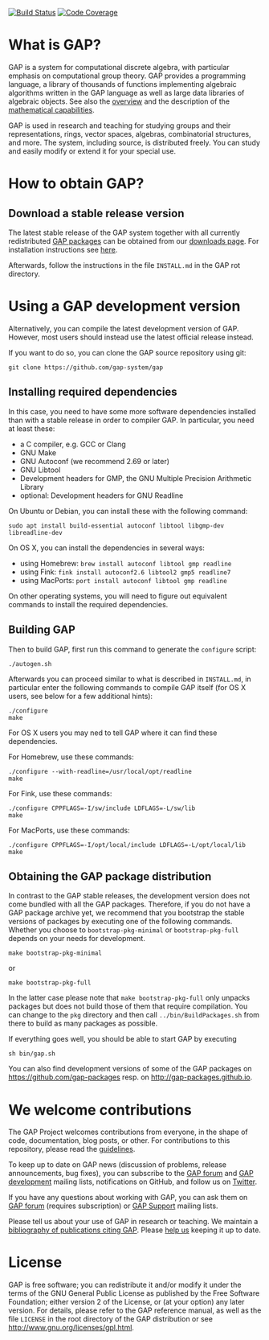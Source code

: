 [![Build Status](https://travis-ci.org/gap-system/gap.svg?branch=master)](https://travis-ci.org/gap-system/gap) [![Code Coverage](https://codecov.io/github/gap-system/gap/coverage.svg?branch=master&token=)](https://codecov.io/gh/gap-system/gap)

# What is GAP?

GAP is a system for computational discrete algebra, with particular emphasis on
computational group theory. GAP provides a programming language, a library of
thousands of functions implementing algebraic algorithms written in the GAP
language as well as large data libraries of algebraic objects. See also the
[overview](https://www.gap-system.org/Overview/overview.html) and the description of
the [mathematical capabilities](https://www.gap-system.org/Overview/Capabilities/capabilities.html).

GAP is used in research and teaching for studying groups and their representations,
rings, vector spaces, algebras, combinatorial structures, and more.
The system, including source, is distributed freely. You can study and easily
modify or extend it for your special use.


# How to obtain GAP?

## Download a stable release version

The latest stable release of the GAP system together with all currently redistributed
[GAP packages](https://www.gap-system.org/Packages/packages.html) can be obtained from our
[downloads page](https://www.gap-system.org/Releases/index.html).
For installation instructions see [here](https://www.gap-system.org/Download/install.html).

Afterwards, follow the instructions in the file `INSTALL.md` in the GAP rot directory.


# Using a GAP development version

Alternatively, you can compile the latest development version of GAP. However, most
users should instead use the latest official release instead.

If you want to do so, you can clone the GAP source repository using git:

    git clone https://github.com/gap-system/gap


## Installing required dependencies

In this case, you need to have some more software dependencies installed than
with a stable release in order to compiler GAP. In particular, you need at
least these:

* a C compiler, e.g. GCC or Clang
* GNU Make
* GNU Autoconf (we recommend 2.69 or later)
* GNU Libtool
* Development headers for GMP, the GNU Multiple Precision Arithmetic Library
* optional: Development headers for GNU Readline

On Ubuntu or Debian, you can install these with the following command:

    sudo apt install build-essential autoconf libtool libgmp-dev libreadline-dev

On OS X, you can install the dependencies in several ways:

 * using Homebrew: `brew install autoconf libtool gmp readline`
 * using Fink: `fink install autoconf2.6 libtool2 gmp5 readline7`
 * using MacPorts: `port install autoconf libtool gmp readline`

On other operating systems, you will need to figure out equivalent commands
to install the required dependencies.


## Building GAP

Then to build GAP, first run this command to generate the `configure` script:

    ./autogen.sh

Afterwards you can proceed similar to what is described in `INSTALL.md`, in
particular enter the following commands to compile GAP itself (for OS X users,
see below for a few additional hints):

    ./configure
    make

For OS X users you may ned to tell GAP where it can find these dependencies.

For Homebrew, use these commands:

    ./configure --with-readline=/usr/local/opt/readline
    make

For Fink, use these commands:

    ./configure CPPFLAGS=-I/sw/include LDFLAGS=-L/sw/lib
    make

For MacPorts, use these commands:

    ./configure CPPFLAGS=-I/opt/local/include LDFLAGS=-L/opt/local/lib
    make


## Obtaining the GAP package distribution

In contrast to the GAP stable releases, the development version does not come
bundled with all the GAP packages. Therefore, if you do not have a GAP package
archive yet, we recommend that you bootstrap the stable versions of packages
by executing one of the following commands. Whether you choose to
`bootstrap-pkg-minimal` or `bootstrap-pkg-full` depends on your needs for
development.

    make bootstrap-pkg-minimal

or

    make bootstrap-pkg-full

In the latter case please note that `make bootstrap-pkg-full` only unpacks packages
but does not build those of them that require compilation. You can change to the
`pkg` directory and then call `../bin/BuildPackages.sh` from there to build as many
packages as possible.

If everything goes well, you should be able to start GAP by executing

    sh bin/gap.sh

You can also find development versions of some of the GAP packages on
<https://github.com/gap-packages> resp. on <http://gap-packages.github.io>.


# We welcome contributions

The GAP Project welcomes contributions from everyone, in the shape of code,
documentation, blog posts, or other. For contributions to this repository,
please read the [guidelines](CONTRIBUTING.md).

To keep up to date on GAP news (discussion of problems, release announcements,
bug fixes), you can subscribe to the
[GAP forum](https://www.gap-system.org/Contacts/Forum/forum.html) and
[GAP development](https://mail.gap-system.org/mailman/listinfo/gap) mailing lists,
notifications on GitHub, and follow us on [Twitter](https://twitter.com/gap_system).

If you have any questions about working with GAP, you can ask them on
[GAP forum](https://www.gap-system.org/Contacts/Forum/forum.html) (requires subscription)
or [GAP Support](https://www.gap-system.org/Contacts/People/supportgroup.html) mailing lists.

Please tell us about your use of GAP in research or teaching. We maintain a
[bibliography of publications citing GAP](https://www.gap-system.org/Doc/Bib/bib.html).
Please [help us](https://www.gap-system.org/Contacts/publicationfeedback.html)
keeping it up to date.


# License

GAP is free software; you can redistribute it and/or modify it under the terms
of the GNU General Public License as published by the Free Software
Foundation; either version 2 of the License, or (at your option) any later
version. For details, please refer to the GAP reference manual, as well as the
file `LICENSE` in the root directory of the GAP distribution or see
<http://www.gnu.org/licenses/gpl.html>.
